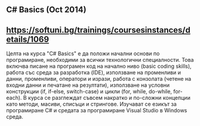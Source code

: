 C# Basics (Oct 2014)
---
https://softuni.bg/trainings/coursesinstances/details/1069
---
Целта на курса "C# Basics" е да положи начални основи по програмиране, необходими за всички технологични специалности. Това включва писане на програмен код на начално ниво (basic coding skills), работа със среда за разработка (IDE), използване на променливи и данни, променливи, оператори и изрази, работа с конзолата (четене на входни данни и печатане на резултати), използване на условни конструкции (if, if-else, switch-case) и цикли (for, while, do-while, for-each). В курса се разглеждат съвсем накратко и по-сложни концепции като методи, масиви, списъци и стрингове. Изучават се езикът за програмиране C# и средата за програмиране Visual Studio в Windows среда.